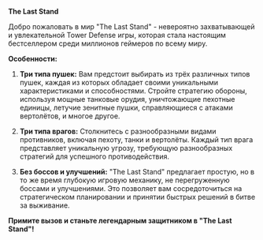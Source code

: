 **The Last Stand**

Добро пожаловать в мир "The Last Stand" - невероятно захватывающей и увлекательной Tower Defense игры, которая стала настоящим бестселлером среди миллионов геймеров по всему миру.

**Особенности:**

1. **Три типа пушек:** Вам предстоит выбирать из трёх различных типов пушек, каждая из которых обладает своими уникальными характеристиками и способностями. Стройте стратегию обороны, используя мощные танковые орудия, уничтожающие пехотные единицы, летучие зенитные пушки, справляющиеся с атаками вертолётов, и многое другое.

2. **Три типа врагов:** Столкнитесь с разнообразными видами противников, включая пехоту, танки и вертолёты. Каждый тип врага представляет уникальную угрозу, требующую разнообразных стратегий для успешного противодействия.

3. **Без боссов и улучшений:** "The Last Stand" предлагает простую, но в то же время глубокую игровую механику, не перегруженную боссами и улучшениями. Это позволяет вам сосредоточиться на стратегическом планировании и принятии быстрых решений в битве за выживание.

**Примите вызов и станьте легендарным защитником в "The Last Stand"!**
